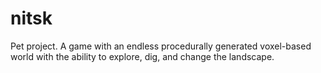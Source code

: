 # nitsk
Pet project. A game with an endless procedurally generated voxel-based world with the ability to explore, dig, and change the landscape.
